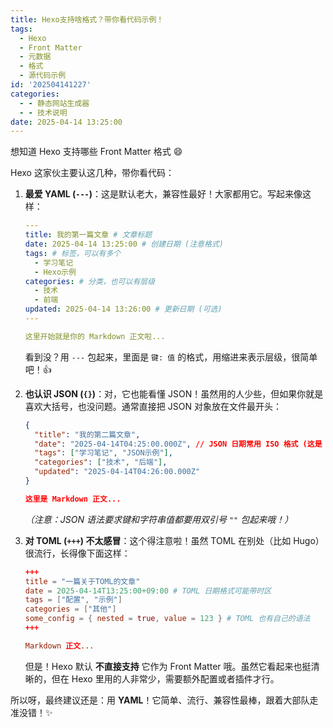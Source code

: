 ```yaml
---
title: Hexo支持啥格式？带你看代码示例！
tags:
  - Hexo
  - Front Matter
  - 元数据
  - 格式
  - 源代码示例
id: '202504141227'
categories:
  - - 静态网站生成器
  - - 技术说明
date: 2025-04-14 13:25:00
---
```


想知道 Hexo 支持哪些 Front Matter 格式 😄

Hexo 这家伙主要认这几种，带你看代码：

1.  **最爱 YAML (`---`)**：这是默认老大，兼容性最好！大家都用它。写起来像这样：
    ```yaml
    ---
    title: 我的第一篇文章 # 文章标题
    date: 2025-04-14 13:25:00 # 创建日期 (注意格式)
    tags: # 标签，可以有多个
      - 学习笔记
      - Hexo示例
    categories: # 分类，也可以有层级
      - 技术
      - 前端
    updated: 2025-04-14 13:26:00 # 更新日期 (可选)
    ---

    这里开始就是你的 Markdown 正文啦...
    ```
    看到没？用 `---` 包起来，里面是 `键: 值` 的格式，用缩进来表示层级，很简单吧！👍

2.  **也认识 JSON (`{}`)**：对，它也能看懂 JSON！虽然用的人少些，但如果你就是喜欢大括号，也没问题。通常直接把 JSON 对象放在文件最开头：
    ```json
    {
      "title": "我的第二篇文章",
      "date": "2025-04-14T04:25:00.000Z", // JSON 日期常用 ISO 格式 (这是 UTC 时间哦)
      "tags": ["学习笔记", "JSON示例"],
      "categories": ["技术", "后端"],
      "updated": "2025-04-14T04:26:00.000Z"
    }

    这里是 Markdown 正文...
    ```
    *（注意：JSON 语法要求键和字符串值都要用双引号 `""` 包起来哦！）*

3.  **对 TOML (`+++`) 不太感冒**：这个得注意啦！虽然 TOML 在别处（比如 Hugo）很流行，长得像下面这样：
    ```toml
    +++
    title = "一篇关于TOML的文章"
    date = 2025-04-14T13:25:00+09:00 # TOML 日期格式可能带时区
    tags = ["配置", "示例"]
    categories = ["其他"]
    some_config = { nested = true, value = 123 } # TOML 也有自己的语法
    +++

    Markdown 正文...
    ```
    但是！Hexo 默认 **不直接支持** 它作为 Front Matter 哦。虽然它看起来也挺清晰的，但在 Hexo 里用的人非常少，需要额外配置或者插件才行。

所以呀，最终建议还是：用 **YAML**！它简单、流行、兼容性最棒，跟着大部队走准没错！✨ 
